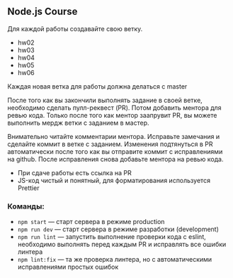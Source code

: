 ## Node.js Course

Для каждой работы создавайте свою ветку.

- hw02
- hw03
- hw04
- hw05
- hw06

Каждая новая ветка для работы должна делаться с master

После того как вы закончили выполнять задание в своей ветке, необходимо сделать пулл-реквест (PR). Потом добавить ментора для ревью кода. Только после того как ментор заапрувит PR, вы можете выполнить мердж ветки с заданием в мастер.

Внимательно читайте комментарии ментора. Исправьте замечания и сделайте коммит в ветке с заданием. Изменения подтянуться в PR автоматически после того как вы отправите коммит с исправлениями на github.
После исправления снова добавьте ментора на ревью кода.

- При сдаче работы есть ссылка на PR
- JS-код чистый и понятный, для форматирования используется Prettier

### Команды:

- `npm start` &mdash; старт сервера в режиме production
- `npm run dev` &mdash; старт сервера в режиме разработки (development)
- `npm run lint` &mdash; запустить выполнение проверки кода с eslint, необходимо выполнять перед каждым PR и исправлять все ошибки линтера
- `npm lint:fix` &mdash; та же проверка линтера, но с автоматическими исправлениями простых ошибок
